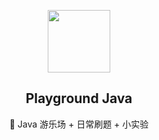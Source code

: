 <p align="center">
   <img width="100" src="https://res.cloudinary.com/anuraghazra/image/upload/v1594908242/logo_ccswme.svg">
   <h2 align="center">Playground Java</h2>
   <p align="center">🍒 Java 游乐场 + 日常刷题 + 小实验 </p>
</p>

